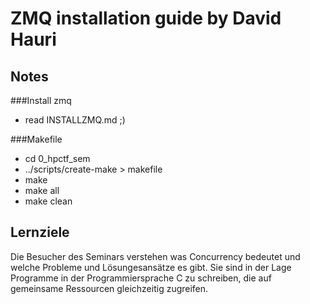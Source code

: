 # ZMQ installation guide by David Hauri


## Notes

###Install zmq 
* read INSTALLZMQ.md ;)

###Makefile

* cd 0_hpctf_sem
* ../scripts/create-make > makefile
* make 
* make all
* make clean

## Lernziele

Die Besucher des Seminars verstehen was Concurrency bedeutet und
welche Probleme und Lösungesansätze es gibt.
Sie sind in der Lage Programme in der Programmiersprache C zu 
schreiben, die auf gemeinsame Ressourcen gleichzeitig zugreifen.